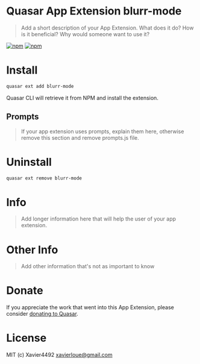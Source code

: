 # Quasar App Extension blurr-mode

> Add a short description of your App Extension. What does it do? How is it beneficial? Why would someone want to use it?

[![npm](https://img.shields.io/npm/v/quasar-app-extension-blurr-mode.svg?label=quasar-app-extension-blurr-mode)](https://www.npmjs.com/package/quasar-app-extension-blurr-mode)
[![npm](https://img.shields.io/npm/dt/quasar-app-extension-blurr-mode.svg)](https://www.npmjs.com/package/quasar-app-extension-blurr-mode)

# Install
```bash
quasar ext add blurr-mode
```
Quasar CLI will retrieve it from NPM and install the extension.

## Prompts

> If your app extension uses prompts, explain them here, otherwise remove this section and remove prompts.js file.

# Uninstall
```bash
quasar ext remove blurr-mode
```

# Info
> Add longer information here that will help the user of your app extension.

# Other Info
> Add other information that's not as important to know

# Donate
If you appreciate the work that went into this App Extension, please consider [donating to Quasar](https://donate.quasar.dev).

# License
MIT (c) Xavier4492 <xavierloue@gmail.com>
